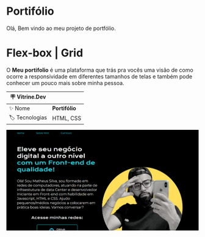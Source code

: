# Portifólio


Olá, Bem vindo ao meu projeto de portfólio.

<div id='top'>

# Flex-box | Grid 

</div>

O **Meu portifolio** é uma plataforma que trás pra vocês uma visão de como ocorre a responsividade em diferentes tamanhos de telas
e também pode conhecer um pouco mais sobre minha pessoa.



| :placard: Vitrine.Dev |     |
| -------------  | --- |
| :sparkles: Nome        | **Portifólio**
| :label: Tecnologias | HTML, CSS


![](https://raw.githubusercontent.com/DevMatheusBarba/my_portifolio/main/assets/projeto.png#vitrinedev)
 
